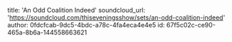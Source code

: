title: 'An Odd Coalition Indeed'
soundcloud_url: 'https://soundcloud.com/thiseveningsshow/sets/an-odd-coalition-indeed'
author: 0fdcfcab-9dc5-4bdc-a78c-4fa4eca4e4e5
id: 67f5c02c-ce90-465a-8b6a-144558663621
